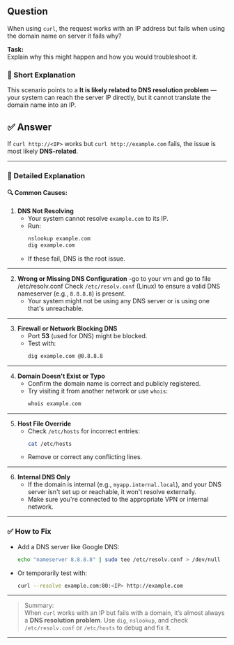 ## Question  
When using `curl`, the request works with an IP address but fails when using the domain name on server it fails why?

**Task:**  
Explain why this might happen and how you would troubleshoot it.

### 📝 Short Explanation  
This scenario points to a **It is likely related to DNS resolution problem** — your system can reach the server IP directly, but it cannot translate the domain name into an IP.

## ✅ Answer  

If `curl http://<IP>` works but `curl http://example.com` fails, the issue is most likely **DNS-related**.

---

### 📘 Detailed Explanation

#### 🔍 Common Causes:

1. **DNS Not Resolving**
   - Your system cannot resolve `example.com` to its IP.
   - Run:
     ```bash
     nslookup example.com
     dig example.com
     ```
   - If these fail, DNS is the root issue.

---

2. **Wrong or Missing DNS Configuration**
   -go to your vm and go to file /etc/resolv.conf  Check `/etc/resolv.conf` (Linux) to ensure a valid DNS nameserver (e.g., `8.8.8.8`) is present.
   - Your system might not be using any DNS server or is using one that's unreachable.

---

3. **Firewall or Network Blocking DNS**
   - Port **53** (used for DNS) might be blocked.
   - Test with:
     ```bash
     dig example.com @8.8.8.8
     ```

---

4. **Domain Doesn't Exist or Typo**
   - Confirm the domain name is correct and publicly registered.
   - Try visiting it from another network or use `whois`:
     ```bash
     whois example.com
     ```

---

5. **Host File Override**
   - Check `/etc/hosts` for incorrect entries:
     ```bash
     cat /etc/hosts
     ```
   - Remove or correct any conflicting lines.

---

6. **Internal DNS Only**
   - If the domain is internal (e.g., `myapp.internal.local`), and your DNS server isn't set up or reachable, it won't resolve externally.
   - Make sure you're connected to the appropriate VPN or internal network.

---

### ✅ How to Fix

- Add a DNS server like Google DNS:
  ```bash
  echo "nameserver 8.8.8.8" | sudo tee /etc/resolv.conf > /dev/null
  ```

- Or temporarily test with:
  ```bash
  curl --resolve example.com:80:<IP> http://example.com
  ```

---

> Summary:  
> When `curl` works with an IP but fails with a domain, it’s almost always a **DNS resolution problem**. Use `dig`, `nslookup`, and check `/etc/resolv.conf` or `/etc/hosts` to debug and fix it.

---
